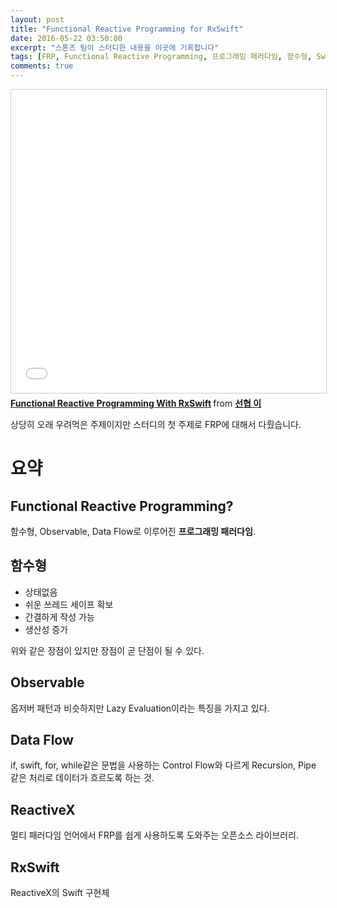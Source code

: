 ```yaml
---
layout: post
title: "Functional Reactive Programming for RxSwift"
date: 2016-05-22 03:50:00
excerpt: "스톤즈 팀이 스터디한 내용을 이곳에 기록합니다"
tags: [FRP, Functional Reactive Programming, 프로그래밍 패러다임, 함수형, Swift]
comments: true
---
```


<iframe src="//www.slideshare.net/slideshow/embed_code/key/MJStyYD39ie7fS" width="595" height="485" frameborder="0" marginwidth="0" marginheight="0" scrolling="no" style="border:1px solid #CCC; border-width:1px; margin-bottom:5px; max-width: 100%;" allowfullscreen> </iframe> <div style="margin-bottom:5px"> <strong> <a href="//www.slideshare.net/sunhyouplee/functional-reactive-programming-with-rxswift-62123571" title="Functional Reactive Programming With RxSwift" target="_blank">Functional Reactive Programming With RxSwift</a> </strong> from <strong><a href="//www.slideshare.net/sunhyouplee" target="_blank">선협 이</a></strong> </div>

상당히 오래 우려먹은 주제이지만 스터디의 첫 주제로 FRP에 대해서 다뤘습니다.

# 요약

## Functional Reactive Programming?
함수형, Observable, Data Flow로 이루어진 **프로그래밍 패러다임**.

## 함수형
* 상태없음
* 쉬운 쓰레드 세이프 확보
* 간결하게 작성 가능
* 생산성 증가

위와 같은 장점이 있지만 장점이 곧 단점이 될 수 있다.

## Observable
옵저버 패턴과 비슷하지만 Lazy Evaluation이라는 특징을 가지고 있다.

## Data Flow
if, swift, for, while같은 문법을 사용하는 Control Flow와 다르게 Recursion, Pipe 같은 처리로 데이터가 흐르도록 하는 것.

## ReactiveX
멀티 패러다임 언어에서 FRP를 쉽게 사용하도록 도와주는 오픈소스 라이브러리.

## RxSwift
ReactiveX의 Swift 구현체


